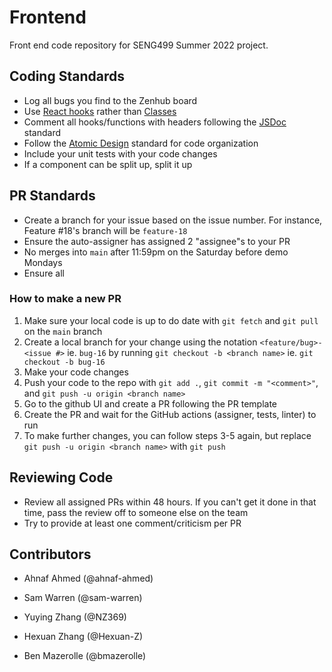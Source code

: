 
# Frontend
Front end code repository for SENG499 Summer 2022 project.

## Coding Standards
- Log all bugs you find to the Zenhub board
- Use [React hooks](https://reactjs.org/docs/hooks-rules.html) rather than [Classes](https://blog.bitsrc.io/6-reasons-to-use-react-hooks-instead-of-classes-7e3ee745fe04)
- Comment all hooks/functions with headers following the [JSDoc](https://jsdoc.app/tags-description.html) standard
- Follow the [Atomic Design](https://atomicdesign.bradfrost.com/chapter-2/) standard for code organization
- Include your unit tests with your code changes
- If a component can be split up, split it up

## PR Standards
- Create a branch for your issue based on the issue number. For instance, Feature #18's branch will be `feature-18`
- Ensure the auto-assigner has assigned 2 "assignee"s to your PR
- No merges into `main` after 11:59pm on the Saturday before demo Mondays
- Ensure all 

### How to make a new PR
1. Make sure your local code is up to do date with `git fetch` and `git pull` on the `main` branch
2. Create a local branch for your change using the notation `<feature/bug>-<issue #>` ie. `bug-16` by running `git checkout -b <branch name>` ie. `git checkout -b bug-16`
3. Make your code changes
4. Push your code to the repo with `git add .`, `git commit -m "<comment>"`, and `git push -u origin <branch name>`
5. Go to the github UI and create a PR following the PR template
6. Create the PR and wait for the GitHub actions (assigner, tests, linter) to run
7. To make further changes, you can follow steps 3-5 again, but replace `git push -u origin <branch name>` with `git push`

## Reviewing Code
- Review all assigned PRs within 48 hours. If you can't get it done in that time, pass the review off to someone else on the team
- Try to provide at least one comment/criticism per PR


## Contributors

- Ahnaf Ahmed (@ahnaf-ahmed)

- Sam Warren (@sam-warren)

- Yuying Zhang (@NZ369)

- Hexuan Zhang (@Hexuan-Z)

- Ben Mazerolle (@bmazerolle)
